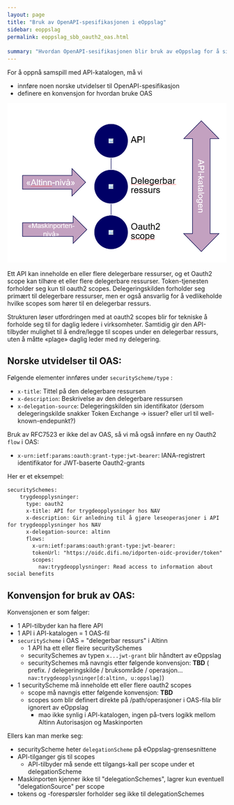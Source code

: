 ```yaml
---
layout: page
title: "Bruk av OpenAPI-spesifikasjonen i eOppslag"
sidebar: eoppslag
permalink: eoppslag_sbb_oauth2_oas.html

summary: "Hvordan OpenAPI-sesifikasjonen blir bruk av eOppslag for å sikre samspill på tvers av fellesløsninger"
---
```


For å oppnå samspill med API-katalogen, må vi
- innføre noen norske utvidelser til OpenAPI-spesifikasjon
- definere en konvensjon for hvordan bruke OAS

![](assets/eoppslag_sbb_oauth2-cd1afddf.png)

Ett API kan inneholde en eller flere delegerbare ressurser,  og et Oauth2 scope kan tilhøre et eller flere delegerbare ressurser.  Token-tjenesten forholder seg kun til oauth2 scopes. Delegeringskilden forholder seg primært til delegerbare ressurser, men er også ansvarlig for å vedlikeholde hvilke scopes som hører til en delegerbar ressurs.

Strukturen løser utfordringen med at oauth2 scopes blir for tekniske å forholde seg til for daglig ledere i virksomheter. Samtidig gir den API-tilbyder mulighet til å endre/legge til scopes under en delegerbar ressurs, uten å måtte «plage» daglig leder med ny delegering.



## Norske utvidelser til OAS:

Følgende elementer innføres under `securityScheme/type` :
* `x-title`: Tittel på den delegerbare ressursen
* `x-description`: Beskrivelse av den delegerbare ressursen
* `x-delegation-source`: Delegeringskilden sin identifikator  (dersom delegeringskilde snakker Token Exchange -> issuer? eller url til well-known-endepunkt?)

Bruk av RFC7523 er ikke del av OAS, så vi må også innføre en ny Oauth2 `flow` i OAS:
* `x-urn:ietf:params:oauth:grant-type:jwt-bearer`: IANA-registrert identifikator for JWT-baserte Oauth2-grants

Her er et eksempel:
```
securitySchemes:
    trygdeopplysninger:
      type: oauth2
      x-title: API for trygdeopplysninger hos NAV
      x-description: Gir anledning til å gjøre leseoperasjoner i API for trygdeopplysninger hos NAV
      x-delegation-source: altinn
      flows:
        x-urn:ietf:params:oauth:grant-type:jwt-bearer:
        tokenUrl: "https://oidc.difi.no/idporten-oidc-provider/token"
        scopes:
          nav:trygdeopplysninger: Read access to information about social benefits
```

## Konvensjon for bruk av OAS:

Konvensjonen er som følger:
- 1 API-tilbyder kan ha flere API
- 1 API i API-katalogen = 1 OAS-fil
- `securityScheme` i OAS = "delegerbar ressurs" i Altinn
  - 1 API ha ett eller fleire securitySchemes
  - securitySchemes av typen `x...jwt-grant` blir håndtert av eOppslag
  - securitySchemes må navngis etter følgende konvensjon: **TBD** ( prefix.  / delegeringskilde / bruksområde / operasjon…  `nav:trygdeopplysninger[d:altinn, u:oppslag]`)
- 1 securityScheme må inneholde ett eller flere oauth2 scopes
  - scope må navngis etter følgende konvensjon: **TBD**
  - scopes som blir definert direkte på /path/operasjoner i OAS-fila blir ignorert av eOppslag
    - mao ikke synlig i API-katalogen, ingen på-tvers logikk mellom Altinn Autorisasjon og Maskinporten

Ellers kan man merke seg:
- securityScheme heter `delegationScheme` på eOppslag-grensesnittene
- API-tilganger gis til scopes
  - API-tilbyder må sende ett tilgangs-kall per scope under et delegationScheme
- Maskinporten kjenner ikke til "delegationSchemes", lagrer kun eventuell "delegationSource" per scope
- tokens og -forespørsler forholder seg ikke til delegationSchemes
